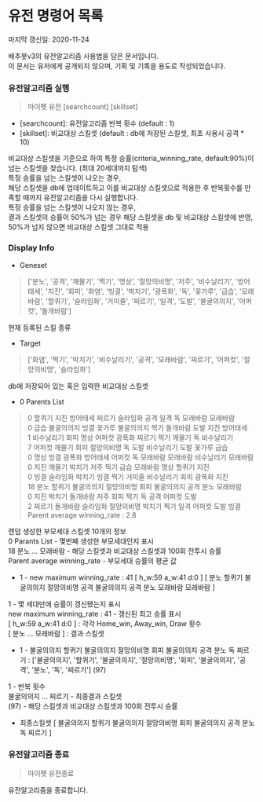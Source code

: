 # 유전 명령어 목록
마지막 갱신일: 2020-11-24 

배추봇v3의 유전알고리즘 사용법을 담은 문서입니다.  
이 문서는 유저에게 공개되지 않으며, 기획 및 기록을 용도로 작성되었습니다.  


### 유전알고리즘 실행
> 마이펫 유전 [searchcount] [skillset]
- [searchcount]: 유전알고리즘 반복 횟수 (default : 1)
- [skillset]: 비교대상 스킬셋 (default : db에 저장된 스킬셋, 최초 사용시 공격 * 10)

비교대상 스킬셋을 기준으로 하여 특정 승률(criteria_winning_rate, default:90%)이 넘는 스킬셋을 찾습니다. (최대 20세대까지 탐색)  
특정 승률을 넘는 스킬셋이 나오는 경우,  
해당 스킬셋을 db에 업데이트하고 이를 비교대상 스킬셋으로 적용한 후 반복횟수를 만족할 때까지 유전알고리즘을 다시 실행합니다.  
특정 승률을 넘는 스킬셋이 나오지 않는 경우,  
결과 스킬셋의 승률이 50%가 넘는 경우 해당 스킬셋을 db 및 비교대상 스킬셋에 반영, 50%가 넘지 않으면 비교대상 스킬셋 그대로 적용  


### Display Info
- Geneset  
> ['분노', '공격', '깨물기', '찍기', '명상', '절망의비명', '저주', '비수날리기', '방어태세', '지진', '회피', '화염', '빙결', '박치기', '광폭화', '독', '꽃가루', '급습', '모래바람', '할퀴기', '슬라임화', '거미줄', '찌르기', '일격', '도발', '불굴의의지', '어퍼컷', '돌개바람']

현재 등록된 스킬 종류  

- Target  
> ['화염', '찍기', '박치기', '비수날리기', '공격', '모래바람', '찌르기', '어퍼컷', '절망의비명', '슬라임화']

db에 저장되어 있는 혹은 입력한 비교대상 스킬셋  

- 0 Parents List  
>  0    할퀴기 지진 방어태세 찌르기 슬라임화 공격 일격 독 모래바람 모래바람  
>  0    급습 불굴의의지 빙결 꽃가루 불굴의의지 찍기 돌개바람 도발 지진 방어태세  
>  1    비수날리기 회피 명상 어퍼컷 광폭화 찌르기 찍기 깨물기 독 비수날리기  
>  7    어퍼컷 깨물기 회피 절망의비명 독 도발 비수날리기 도발 꽃가루 급습  
>  0    명상 빙결 광폭화 방어태세 어퍼컷 독 모래바람 모래바람 비수날리기 모래바람  
>  0    지진 깨물기 박치기 저주 찍기 급습 모래바람 명상 할퀴기 지진  
>  0    빙결 슬라임화 박치기 빙결 찍기 거미줄 비수날리기 회피 광폭화 지진  
> 18    분노 할퀴기 불굴의의지 절망의비명 회피 불굴의의지 공격 분노 모래바람   
>  0    지진 박치기 돌개바람 저주 회피 찍기 독 공격 어퍼컷 도발  
>  2    찌르기 돌개바람 슬라임화 절망의비명 박치기 찍기 일격 어퍼컷 도발 빙결  
> Parent average winning_rate : 2.8  

랜덤 생성한 부모세대 스킬셋 10개의 정보  
0 Parants List - 몇번째 생성한 부모세대인지 표시  
18    분노 ... 모래바람 - 해당 스킬셋과 비교대상 스킬셋과 100회 전투시 승률  
Parent average winning_rate - 부모세대 승률의 평균 값  

-  1 - new maximum winning_rate : 41    [ h_w:59    a_w:41    d:0 ]    [ 분노 할퀴기 불굴의의지 절망의비명 공격 불굴의의지 공격 분노 모래바람 모래바람 ]  

1 - 몇 세대만에 승률이 갱신됐는지 표시  
new maximum winning_rate : 41 - 갱신된 최고 승률 표시  
[ h_w:59    a_w:41    d:0 ] : 각각 Home_win, Away_win, Draw 횟수  
[ 분노 ... 모래바람 ] : 결과 스킬셋  

- 1 - 불굴의의지 할퀴기 불굴의의지 절망의비명 회피 불굴의의지 공격 분노 독 찌르기 : ['불굴의의지', '할퀴기', '불굴의의지', '절망의비명', '회피', '불굴의의지', '공격', '분노', '독', '찌르기'] (97)  

1 - 반복 횟수  
불굴의의지 ... 찌르기 - 최종결과 스킬셋  
(97) - 해당 스킬셋과 비교대상 스킬셋과 100회 전투시 승률  

- 최종스킬셋 [ 불굴의의지 할퀴기 불굴의의지 절망의비명 회피 불굴의의지 공격 분노 독 찌르기 ]


### 유전알고리즘 종료
> 마이펫 유전종료

유전알고리즘을 종료합니다.